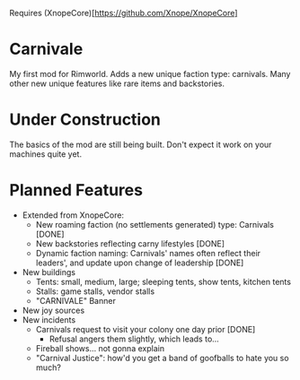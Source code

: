 Requires (XnopeCore)[https://github.com/Xnope/XnopeCore]

# Carnivale
My first mod for Rimworld. Adds a new unique faction type: carnivals. Many other new unique features like rare items and backstories.

# Under Construction
The basics of the mod are still being built. Don't expect it work on your machines quite yet.

# Planned Features
* Extended from XnopeCore:
  * New roaming faction (no settlements generated) type: Carnivals [DONE]
  * New backstories reflecting carny lifestyles [DONE]
  * Dynamic faction naming: Carnivals' names often reflect their leaders', and update upon change of leadership [DONE]
* New buildings
  * Tents: small, medium, large; sleeping tents, show tents, kitchen tents
  * Stalls: game stalls, vendor stalls
  * "CARNIVALE" Banner
* New joy sources
* New incidents
  * Carnivals request to visit your colony one day prior [DONE]
    * Refusal angers them slightly, which leads to...
  * Fireball shows... not gonna explain
  * "Carnival Justice": how'd you get a band of goofballs to hate you so much?
